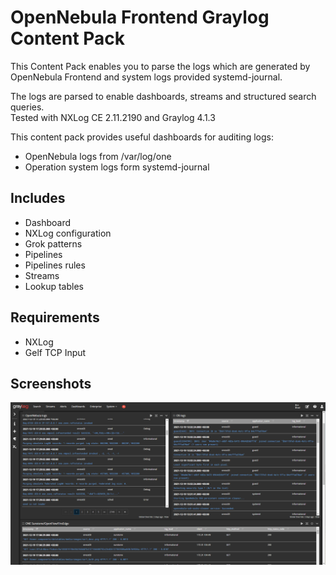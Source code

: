 # OpenNebula Frontend Graylog Content Pack
This Content Pack enables you to parse the logs which are generated  by OpenNebula Frontend and system logs provided systemd-journal. 

The logs are parsed to enable dashboards, streams and structured search queries. 
<br />Tested with NXLog CE 2.11.2190 and Graylog 4.1.3

This content pack provides useful dashboards for auditing logs:
* OpenNebula  logs from /var/log/one
* Operation system logs form systemd-journal


## Includes
* Dashboard
* NXLog configuration
* Grok patterns
* Pipelines
* Pipelines rules
* Streams
* Lookup tables


## Requirements

* NXLog 
* Gelf TCP Input


## Screenshots

![Dashboard](https://github.com/dganic/Graylog-ContentPack-OpenNebula/blob/main/screenshots/dashboard-graylog-opennebula.png?raw=true)
